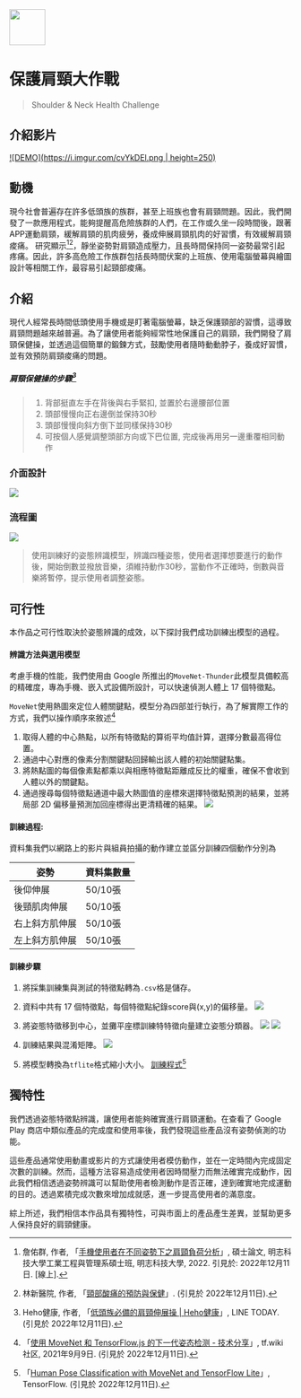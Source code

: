<img style="width:64px" src="https://i.imgur.com/IIcY60W.png" />

# 保護肩頸大作戰
> Shoulder & Neck Health Challenge

## 介紹影片
[![DEMO](https://i.imgur.com/cvYkDEl.png | height=250)](http://www.youtube.com/watch?v=CbMVVM_KWxY "點擊觀看！")

## 動機
現今社會普遍存在許多低頭族的族群，甚至上班族也會有肩頸問題。因此，我們開發了一款應用程式，能夠提醒高危險族群的人們，在工作或久坐一段時間後，跟著APP運動肩頸，緩解肩頸的肌肉疲勞，養成伸展肩頸肌肉的好習慣，有效緩解肩頸痠痛。 研究顯示[^1][^2]，靜坐姿勢對肩頸造成壓力，且長時間保持同一姿勢最常引起疼痛。因此，許多高危險工作族群包括長時間伏案的上班族、使用電腦螢幕與繪圖設計等相關工作，最容易引起頸部痠痛。
 	
## 介紹
現代人經常長時間低頭使用手機或是盯著電腦螢幕，缺乏保護頸部的習慣，這導致肩頸問題越來越普遍。為了讓使用者能夠經常性地保護自己的肩頸，我們開發了肩頸保健操，並透過這個簡單的鍛鍊方式，鼓勵使用者隨時動動脖子，養成好習慣，並有效預防肩頸痠痛的問題。

##### 肩頸保健操的步驟[^3]
> 1.	背部挺直左手在背後與右手緊扣, 並置於右邊腰部位置 
> 2.	頭部慢慢向正右邊倒並保持30秒
> 3.	頭部慢慢向斜方倒下並同樣保持30秒 
> 4.	可按個人感覺調整頭部方向或下巴位置, 完成後再用另一邊重覆相同動作
 
### 介面設計
![](https://i.imgur.com/IozCovv.png)

### 流程圖
![](https://i.imgur.com/1wmyo8G.png)
> 使用訓練好的姿態辨識模型，辨識四種姿態，使用者選擇想要進行的動作後，開始倒數並撥放音樂，須維持動作30秒，當動作不正確時，倒數與音樂將暫停，提示使用者調整姿態。

## 可行性
  本作品之可行性取決於姿態辨識的成效，以下探討我們成功訓練出模型的過程。

#### 辨識方法與選用模型
考慮手機的性能，我們使用由 Google 所推出的`MoveNet-Thunder`此模型具備較高的精確度，專為手機、嵌入式設備所設計，可以快速偵測人體上 17 個特徵點。

`MoveNet`使用熱圖來定位人體關鍵點，模型分為四部並行執行，為了解實際工作的方式，我們以操作順序來敘述[^4]

1.	取得人體的中心熱點，以所有特徵點的算術平均值計算，選擇分數最高得位置。
2.	通過中心對應的像素分割關鍵點回歸輸出該人體的初始關鍵點集。
3.	將熱點圖的每個像素點都乘以與相應特徵點距離成反比的權重，確保不會收到人體以外的關鍵點。
4.	通過搜尋每個特徵點通道中最大熱圖值的座標來選擇特徵點預測的結果，並將局部 2D 偏移量預測加回座標得出更清精確的結果。
![](https://i.imgur.com/OluROxp.png)


#### 訓練過程:
資料集我們以網路上的影片與組員拍攝的動作建立並區分訓練四個動作分別為

| 姿勢           | 資料集數量    |
| ------------ | ---------- |
| 後仰伸展         | 50/10張    |
| 後頸肌肉伸展       | 50/10張    |
| 右上斜方肌伸展      | 50/10張    |
| 左上斜方肌伸展      | 50/10張    | 

#### 訓練步驟
 	 
1. 將採集訓練集與測試的特徵點轉為`.csv`格是儲存。
2. 資料中共有 17 個特徵點，每個特徵點紀錄score與(x,y)的偏移量。
![](https://i.imgur.com/y783GKb.png)

3. 將姿態特徵移到中心，並攤平座標訓練特特徵向量建立姿態分類器。
![](https://i.imgur.com/BsClSKO.png)
![](https://i.imgur.com/vrycIfk.png)

4. 訓練結果與混淆矩陣。
![](https://i.imgur.com/y6y38Ut.png)

5. 將模型轉換為`tflite`格式縮小大小。
[訓練程式](https://colab.research.google.com/drive/10wGaJf1ts6ldb85SSfY6AK8PFCSEx1zF?usp=sharing)[^6]

## 獨特性
我們透過姿態特徵點辨識，讓使用者能夠確實進行肩頸運動。在查看了 Google Play 商店中類似產品的完成度和使用率後，我們發現這些產品沒有姿勢偵測的功能。

這些產品通常使用動畫或影片的方式讓使用者模仿動作，並在一定時間內完成固定次數的訓練。然而，這種方法容易造成使用者因時間壓力而無法確實完成動作，因此我們相信透過姿勢辨識可以幫助使用者檢測動作是否正確，達到確實地完成運動的目的。透過累積完成次數來增加成就感，進一步提高使用者的滿意度。

綜上所述，我們相信本作品具有獨特性，可與市面上的產品產生差異，並幫助更多人保持良好的肩頸健康。

[^1]:詹佑群, 作者, 「[手機使用者在不同姿勢下之肩頸負荷分析](https://ndltd.ncl.edu.tw/cgi-bin/gs32/gsweb.cgi/ccd=NNcOVO/record?r1=2&h1=0)」, 碩士論文, 明志科技大學工業工程與管理系碩士班, 明志科技大學, 2022. 引見於: 2022年12月11日. [線上].
[^2]:林新醫院, 作者, 「[頸部酸痛的預防與保健](http://www.lshosp.com.tw/衛教園地/復健科/頸部酸痛的預防與保健/)」. (引見於 2022年12月11日).
[^3]:Heho健康, 作者, 「[低頭族必備的肩頸伸展操 | Heho健康](https://today.line.me/tw/v2/article/9ZeYXr)」, LINE TODAY.  (引見於 2022年12月11日).
[^4]:「[使用 MoveNet 和 TensorFlow.js 的下一代姿态检测 - 技术分享](https://discuss.tf.wiki/t/topic/1844 )」, tf.wiki 社区, 2021年9月9日. (引見於 2022年12月11日).
[^5]:「[快速舒緩 頸部僵硬疼痛｜早晚一次8分鐘頸部伸展運動｜Stretch Exercise for Neck Pain| Do it every day and night| - YouTube](https://www.youtube.com/watch?v=MwHCEoOSs1E&t=46s)」.  (引見於 2022年12月11日).
[^6]:「[Human Pose Classification with MoveNet and TensorFlow Lite](https://www.tensorflow.org/lite/tutorials/pose_classification )」, TensorFlow. (引見於 2022年12月11日).
